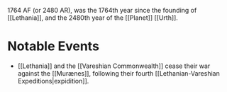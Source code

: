 1764 AF (or 2480 AR), was the 1764th year since the founding of [[Lethania]], and the 2480th year of the [[Planet]] [[Urth]].

# Notable Events
- [[Lethania]] and the [[Vareshian Commonwealth]] cease their war against the [[Murænes]], following their fourth [[Lethanian-Vareshian Expeditions|expidition]].

